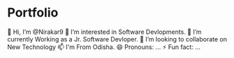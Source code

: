 # Portfolio
👋 Hi, I’m @Nirakar9
👀 I’m interested in Software Devlopments.
🌱 I’m currently Working as a Jr. Software Devloper.
💞️ I’m looking to collaborate on New Technology
📫 I'm From Odisha.
😄 Pronouns: ...
⚡ Fun fact: ...
